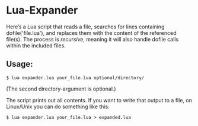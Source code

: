 # Lua-Expander
Here’s a Lua script that reads a file, searches for lines containing dofile('file.lua'), and replaces them with the content of the referenced file(s). 
The process is *recursive*, meaning it will also handle dofile calls within the included files.


## Usage:

`$ lua expander.lua your_file.lua optional/directory/`

(The second directory-argument is optional.)

The script prints out all contents. 
If you want to write that output to a file, on Linux/Unix you can do something like this:

`$ lua expander.lua your_file.lua > expanded.lua`
